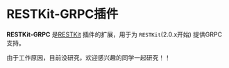 # RESTKit-GRPC插件

**RESTKit-GRPC** 是[RESTKit](https://plugins.jetbrains.com/plugin/14723-restkit) 插件的扩展，用于为 `RESTKit`(2.0.x开始) 提供GRPC支持。

由于工作原因，目前没研究，欢迎感兴趣的同学一起研究！！
